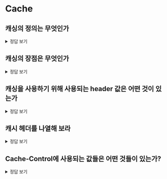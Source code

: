 # Cache

## 캐싱의 정의는 무엇인가

<details>
<summary>정답 보기</summary>

자주 사용하는 데이터나 값을 미리 복사해서 저장해두는 임시 장소.
네트워크를 통해 리소스를 요청하고 응답받는 것은 비용이 많이 든다. 특히 HTTP1 의 connection less 방식에서는 더더욱...
불필요한 요청을 피하기 위해 브라우저의 HTTP 캐시를 고려해 볼 수 있다.

1. HTTP 요청은 브라우저 캐시로 라우팅되어 유효한 캐시가 있는지 확인
2. 유효한 캐시가 있다면, 캐시에서 응답을 읽는다.

</details>

## 캐싱의 장점은 무엇인가

<details>
<summary>정답 보기</summary>

- 불필요한 네트워크 요청을 줄임으로서 로드 성능 향상이 가능하다.
- 서버 부하 완화.

</details>

## 캐싱을 사용하기 위해 사용되는 header 값은 어떤 것이 있는가

<details>
<summary>정답 보기</summary>

HTTP 캐시의 동작은 요청 헤더와 응답 헤더에 의해 제어된다.

- 요청 헤더
  - 기본적으로 브라우저가 사용자 대신 캐싱을 위한 기본 값을 설정한다.
- 응답헤더
  - 웹 서버가 추가하는 헤더

</details>

## 캐시 헤더를 나열해 보라

<details>
<summary>정답 보기</summary>

- Cache-control: 브라우저가 응답을 캐시하는 방법과 기간 지정. ETag, Last-Modified와 함께 사용 가능.
- ETag: 브라우저가 만료된 캐시 응답을 찾으면 서버에서 해당 토큰(파일 내용 해시)를 보내 파일이 변경되었는지 확인 가능. 서버 응답이 동일 토큰이라면 동일한 파일이므로 다시 다운로드할 필요 없음.
- Last-Modified: Etag와 동일 목적. 컨텐츠 기반이 아닌, 시간 기반으로 파일이 변경되었는지 확인(ETag보다 부정확)

</details>

## Cache-Control에 사용되는 값들은 어떤 것들이 있는가?

<details>
<summary>정답 보기</summary>

- No-Cache: 매번 서버에 유효성 확인
- no-store: 캐싱되어야 하지 않는 리소스
- max-age={seconds}: 리소스가 유효하다고 판단되는 최대 시간. 변경되지 않을 파일에 대해 긴 시간 캐싱. ex. 이미지

</details>
